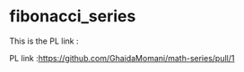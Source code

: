 # fibonacci_series

This is the PL link :

PL link :https://github.com/GhaidaMomani/math-series/pull/1

